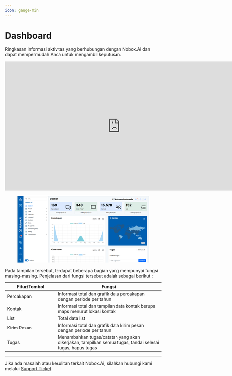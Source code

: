 ```yaml
---
icon: gauge-min
---
```


# <i class="fa-regular fa-tachometer-alt"></i> Dashboard

Ringkasan informasi aktivitas yang berhubungan dengan Nobox.Ai dan dapat mempermudah Anda untuk mengambil keputusan.

<iframe width="742" height="418" src="https://www.youtube.com/embed/1Zd_Hbak0YQ" title="Pengenalan Tampilan NoBox" frameborder="0" allow="accelerometer; autoplay; clipboard-write; encrypted-media; gyroscope; picture-in-picture; web-share" referrerpolicy="strict-origin-when-cross-origin" allowfullscreen></iframe>

<figure><img src="../.gitbook/assets/Dasbor.png" alt=""><figcaption></figcaption></figure>

Pada tampilan tersebut, terdapat beberapa bagian yang mempunyai fungsi masing-masing. Penjelasan dari fungsi tersebut adalah sebagai berikut :

<table><thead><tr><th width="149.800048828125">Fitur/Tombol</th><th>Fungsi</th></tr></thead><tbody><tr><td>Percakapan</td><td>Informasi total dan grafik data percakapan dengan periode per tahun</td></tr><tr><td>Kontak</td><td>Informasi total dan tampilan data kontak berupa maps menurut lokasi kontak</td></tr><tr><td>List</td><td>Total data list</td></tr><tr><td>Kirim Pesan</td><td>Informasi total dan grafik data kirim pesan dengan periode per tahun</td></tr><tr><td>Tugas</td><td>Menambahkan tugas/catatan yang akan dikerjakan, tampilkan semua tugas, tandai selesai tugas, hapus tugas</td></tr></tbody></table>

---

Jika ada masalah atau kesulitan terkait Nobox.Ai, silahkan hubungi kami melalui [Support Ticket](https://crm.nobox.ai/clients/tickets)
